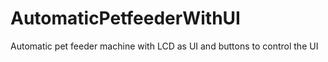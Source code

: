# AutomaticPetfeederWithUI
Automatic pet feeder machine with LCD as UI and buttons to control the UI

